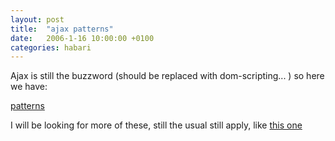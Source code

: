 ```yaml
---
layout: post
title:  "ajax patterns"
date:   2006-1-16 10:00:00 +0100
categories: habari
---
```

Ajax is still the buzzword (should be replaced with dom-scripting... ) so here we have:

<a href="http://www.softwareas.com/ajax-patterns">patterns</a>

I will be looking for more of these, still the usual still apply, like <a href="http://www.wnas.nl/?page_id=23">this one</a>